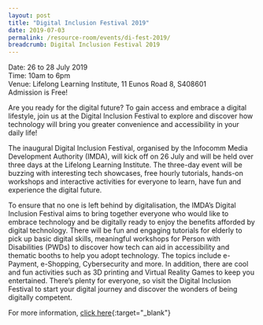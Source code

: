 ```yaml
---
layout: post
title: "Digital Inclusion Festival 2019"
date: 2019-07-03
permalink: /resource-room/events/di-fest-2019/
breadcrumb: Digital Inclusion Festival 2019
---
```


Date: 26 to 28 July 2019<br>
Time: 10am to 6pm<br>
Venue: Lifelong Learning Institute, 11 Eunos Road 8, S408601<br>
Admission is Free! 

Are you ready for the digital future? To gain access and embrace a digital lifestyle, join us at the Digital Inclusion Festival to explore and discover how technology will bring you greater convenience and accessibility in your daily life!

The inaugural Digital Inclusion Festival, organised by the Infocomm Media Development Authority (IMDA), will kick off on 26 July and will be held over three days at the Lifelong Learning Institute. The three-day event will be buzzing with interesting tech showcases, free hourly tutorials, hands-on workshops and interactive activities for everyone to learn, have fun and experience the digital future.

To ensure that no one is left behind by digitalisation, the IMDA’s Digital Inclusion Festival aims to bring together everyone who would like to embrace technology and be digitally ready to enjoy the benefits afforded by digital technology. There will be fun and engaging tutorials for elderly to pick up basic digital skills, meaningful workshops for Person with Disabilities (PWDs) to discover how tech can aid in accessibility and thematic booths to help you adopt technology. The topics include e-Payment, e-Shopping, Cybersecurity and more. In addition, there are cool and fun activities such as 3D printing and Virtual Reality Games to keep you entertained. There’s plenty for everyone, so visit the Digital Inclusion Festival to start your digital journey and discover the wonders of being digitally competent.

For more information, [click here](https://www2.imda.gov.sg/news-and-events/our-signature-events/Digital-Inclusion-Festival){:target="_blank"}
